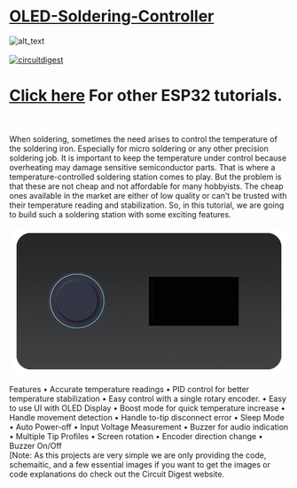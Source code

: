 # [OLED-Soldering-Controller](https://circuitdigest.com/microcontroller-projects/)

<img src="https://github.com/Circuit-Digest/OLED-Soldering-Controller/blob/4de3032264173edb1585b04cd115d8197a83e01e/Title%20image.png" width="" alt="alt_text" title="image_tooltip">
<br>

<br>
<a href="https://circuitdigest.com/tags/ESP32"><img src="https://img.shields.io/static/v1?label=&labelColor=505050&message=ESP32 Tutorials Circuit Digest&color=%230076D6&style=social&logo=google-chrome&logoColor=%230076D6" alt="circuitdigest"/></a>
<br>

[<h1>Click here](https://circuitdigest.com/tags/ESP32) For other ESP32 tutorials.</h1>


<br>
<br>
When soldering, sometimes the need arises to control the temperature of the soldering iron. Especially for micro soldering or any other precision soldering job. It is important to keep the temperature under control because overheating may damage sensitive semiconductor parts. That is where a temperature-controlled soldering station comes to play. But the problem is that these are not cheap and not affordable for many hobbyists. The cheap ones available in the market are either of low quality or can’t be trusted with their temperature reading and stabilization. So, in this tutorial, we are going to build such a soldering station with some exciting features.
<p align="center">
<img src="https://github.com/Circuit-Digest/OLED-Soldering-Controller/blob/727c007e7173dcf8ff0b65e47d2f05577fcc15be/gif.gif" width="" alt="alt_text" title="image_tooltip">
</p>
Features
•	Accurate temperature readings
•	PID control for better temperature stabilization 
•	Easy control with a single rotary encoder.
•	Easy to use UI with OLED Display
•	Boost mode for quick temperature increase
•	Handle movement detection
•	Handle to-tip disconnect error
•	Sleep Mode
•	Auto Power-off
•	Input Voltage Measurement
•	Buzzer for audio indication
•	Multiple Tip Profiles
•	Screen rotation
•	Encoder direction change
•	Buzzer On/Off

<br>
[Note: As this projects are very simple we are only providing the code, schemaitic, and a few essential images if you want to get the images or code explanations do check out the Circuit Digest website.
<br>
<br>
